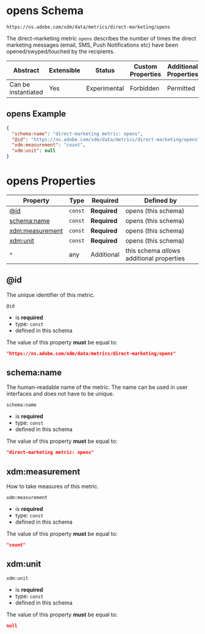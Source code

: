 
# opens Schema

```
https://ns.adobe.com/xdm/data/metrics/direct-marketing/opens
```

The direct-marketing metric `opens` describes the number of times the direct marketing messages (email, SMS, Push Notifications etc) have been opened/swyped/touched by the recipients.

| Abstract | Extensible | Status | Custom Properties | Additional Properties | Defined In |
|----------|------------|--------|-------------------|-----------------------|------------|
| Can be instantiated | Yes | Experimental | Forbidden | Permitted | [data/opens.schema.json](data/opens.schema.json) |

## opens Example
```json
{
  "schema:name": "direct-marketing metric: opens",
  "@id": "https://ns.adobe.com/xdm/data/metrics/direct-marketing/opens",
  "xdm:measurement": "count",
  "xdm:unit": null
}
```

# opens Properties

| Property | Type | Required | Defined by |
|----------|------|----------|------------|
| [@id](#@id) | `const` | **Required** | opens (this schema) |
| [schema:name](#schemaname) | `const` | **Required** | opens (this schema) |
| [xdm:measurement](#xdmmeasurement) | `const` | **Required** | opens (this schema) |
| [xdm:unit](#xdmunit) | `const` | **Required** | opens (this schema) |
| `*` | any | Additional | this schema *allows* additional properties |

## @id

The unique identifier of this metric.

`@id`
* is **required**
* type: `const`
* defined in this schema

The value of this property **must** be equal to:

```json
"https://ns.adobe.com/xdm/data/metrics/direct-marketing/opens"
```





## schema:name

The human-readable name of the metric. The name can be used in user interfaces and does not have to be unique.

`schema:name`
* is **required**
* type: `const`
* defined in this schema

The value of this property **must** be equal to:

```json
"direct-marketing metric: opens"
```





## xdm:measurement

How to take measures of this metric.

`xdm:measurement`
* is **required**
* type: `const`
* defined in this schema

The value of this property **must** be equal to:

```json
"count"
```





## xdm:unit


`xdm:unit`
* is **required**
* type: `const`
* defined in this schema

The value of this property **must** be equal to:

```json
null
```




